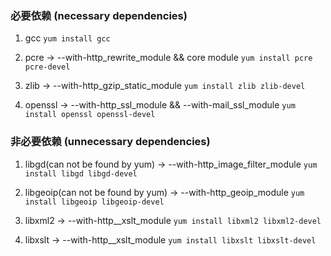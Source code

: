 ### 必要依赖 (necessary dependencies)

1. gcc
`yum install gcc`
      
2. pcre -> --with-http_rewrite_module && core module
`yum install pcre pcre-devel`

3. zlib -> --with-http_gzip_static_module
`yum install zlib zlib-devel`

4. openssl -> --with-http_ssl_module && --with-mail_ssl_module
`yum install openssl openssl-devel`

### 非必要依赖 (unnecessary dependencies)

1. libgd(can not be found by yum) -> --with-http_image_filter_module
`yum install libgd libgd-devel`

2. libgeoip(can not be found by yum) -> --with-http_geoip_module
`yum install libgeoip libgeoip-devel`

3. libxml2 -> --with-http__xslt_module
`yum install libxml2 libxml2-devel`

4. libxslt -> --with-http__xslt_module
`yum install libxslt libxslt-devel`

